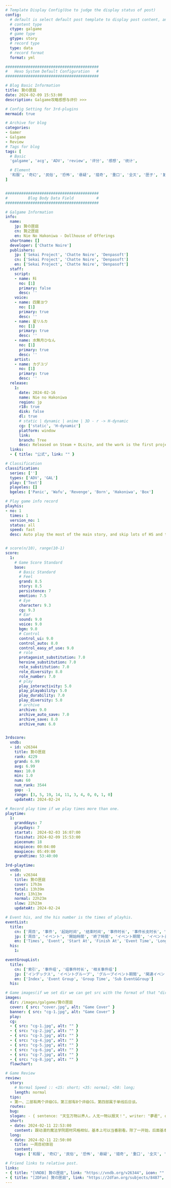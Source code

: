 ```yaml
---
# Template Display Config(Use to judge the display status of post)
config:
  # default is select default post template to display post content, and these data will no be displayed with spcial format.
  # content type
  ctype: galgame
  # game type
  gtype: story
  # record type
  type: data
  # record format
  format: yml

#########################################
#   Hexo System Default Configuration   #
#########################################

# Blog Basic Information
title: 贄の匣庭
date: 2024-02-09 15:53:00
description: Galgame攻略感想与评价 >>> 

# Config Setting for 3rd-plugins
mermaid: true

# Archive for blog
categories:
- Gamer
- Galgame
- Review
# Tags for blog
tags: [
  # Basic
  'galgame', 'acg', 'ADV', 'review', '评分', '感想', '统计',

  # Element
  '和服', '奇幻', '民俗', '恐怖', '悬疑', '猎奇', '重口', '全灭', '匣子', '复仇', '子宫', '生育'
]


#########################################
#         Blog Body Data Field          #
#########################################

# Galgame Information
info:
  name:
    jp: 贄の匣庭
    cn: 贄之匣庭
    en: Nie No Hakoniwa - Dollhouse of Offerings
  shortname: []
  developer: ['Chatte Noire']
  publishers:
    jp: ['Sekai Project', 'Chatte Noire', 'Denpasoft']
    cn: ['Sekai Project', 'Chatte Noire', 'Denpasoft']
    en: ['Sekai Project', 'Chatte Noire', 'Denpasoft']
  staff:
    script:
    - name: 科
      no: [1]
      primary: false
      desc: ''
    voice:
    - name: 四葉ヨウ
      no: [1]
      primary: true
      desc: ''
    - name: 星リルカ
      no: [1]
      primary: true
      desc: ''
    - name: 水無月ひなん
      no: [1]
      primary: true
      desc: ''
    artist:
    - name: カグユヅ
      no: [1]
      primary: true
      desc: ''
  release:
    1:
      date: 2024-02-16
      name: Nie no Hakoniwa
      region: jp
      r18: true
      disk: false
      dl: true
      # static | dynamic | anime | 3D - r -> H-dynamic
      cg: ['static', 'H-dynamic']
      platform: window
      link: 
      branch: Tree
      desc: Released on Steam + DLsite, and the work is the first project for this company.
  links:
  - { title: "公式", link: "" }

# Classification
classification:
  series: ['']
  types: ['ADV', 'GAL']
  play: ['Text']
  playeles: []
  bgeles: ['Panic', 'Wafu', 'Revenge', 'Born', 'Hakoniwa', 'Box']

# Play game info record
playhis:
- no: 1
  times: 1
  version_no: 1
  status: all
  speed: fast
  desc: Auto play the most of the main story, and skip lots of HS and the redundent story.


# score(n/10), range(10-1)
score:
  1:
    # Game Score Standard
    base:
      # Basic Standard
      # Feel
      grand: 8.5
      story: 8.5 
      persistence: 7
      emotion: 7.5
      # Eye
      character: 9.3
      cg: 9.3
      # Ear
      sound: 9.0
      voice: 9.0
      bgm: 9.0
      # Control
      control_ui: 9.0
      control_auto: 8.0
      control_easy_of_use: 9.0
      # role
      protagonist_substitution: 7.0
      heroine_substitution: 7.0
      role_substitution: 7.0
      role_diversity: 8.0
      role_number: 7.0
      # play
      play_interactivity: 5.0
      play_playability: 5.0
      play_durability: 7.0
      play_diversity: 5.0
      # archive
      archive: 9.0
      archive_auto_save: 7.0
      archive_save: 8.0
      archive_num: 6.0


3rdscore:
  vndb:
  - id: v26344
    title: 贄の匣庭
    rank: 4229
    grand: 6.99
    avg: 6.99
    max: 10.0
    min: 1.0
    num: 60
    num_rank: 3544
    gap: -1
    range: [3, 5, 19, 14, 11, 3, 4, 0, 0, 1, 0]
    updateAt: 2024-02-24

# Record play time if we play times more than one.
playtime:
  1:
    granddays: 7
    playdays: 7
    startat:  2024-02-03 16:07:00
    finishat: 2024-02-09 15:53:00
    piecenum: 18
    minpiece: 00:04:00
    maxpiece: 05:49:00
    grandtime: 53:40:00

3rd-playtime:
  vndb:
  - id: v26344
    title: 贄の匣庭
    cover: 17h3m
    total: 13h39m
    fast: 13h13m
    normal: 22h23m
    slow: 22h23m
    updateAt: 2024-02-24

# Event his, and the his number is the times of playhis.
eventList:
  title:
    cn: ['周目', '事件', '起始时间', '结束时间', '事件时长', '事件长支时长', '事件短支时长', '总时长']
    jp: ['周目', 'イベント', '開始時間', '終了時間', 'イベント期間', 'イベント長期間', 'イベント短期間', '合計期間']
    en: ['Times', 'Event', 'Start At', 'Finish At', 'Event Time', 'Long Branch Time', 'Short Branch Time', 'Grand Time']
  his:
    1:

eventGroupList:
  title:
    cn: ['索引', '事件组', '组事件时长', '相关事件组']
    jp: ['インデックス', 'イベントグループ', 'グループイベント期間', '関連イベントグループ']
    en: ['Index', 'Event Group', 'Group Time', 'Sub Event&Group']
  his:

# Game images(if we set dir we can get src with the format of that "dir + path" -> dir: /src and path: /cg-3.jpg || cg-3.jpg -> /src/cg-3.jpg)
images:
  dir: /images/galgame/贄の匣庭
  cover: { src: "cover.jpg", alt: "Game Cover" }
  banner: { src: "cg-1.jpg", alt: "Game Cover" }
  play:
  cg: 
  - { src: "cg-1.jpg", alt: "" }
  - { src: "cg-2.jpg", alt: "" }
  - { src: "cg-3.jpg", alt: "" }
  - { src: "cg-4.jpg", alt: "" }
  - { src: "cg-5.jpg", alt: "" }
  - { src: "cg-6.jpg", alt: "" }
  - { src: "cg-7.jpg", alt: "" }
  - { src: "cg-8.jpg", alt: "" }
  flowchart:

# Game Review
review:
  story:
    # Normal Speed :: <15: short; <35: normal; <50: long; 
    length: normal
  tips:
  - 第一、二部有两个评级CG，第三部有8个评级CG，第四部属于单线后日谈。
  routes:
  bug:
  slogan: - { sentence: "天生万物以养人，人无一物以报天！", writer: "夢君", collection: "", resource: "2DFan" }
  short: 
  - date: 2024-02-11 22:53:00
    content: 跟动漫的魔法学院题材风格相似，基本上可以当番剧看。除了一开始，后面基本上眼球都离不开文本，太精彩了。某种意义上可以算神作，另一方面，这个游戏是从二手魔法恋爱日记的实体盒上找到的游戏推荐卡，后面感觉这波不亏。另外共通的BGM不少，尤其是回忆场景片段。
  long: 
  - date: 2024-02-11 22:50:00
    title: 一周目初体验
    content: 
    tags: ['和服', '奇幻', '民俗', '恐怖', '悬疑', '猎奇', '重口', '全灭', '匣子', '复仇', '子宫', '生育']

# Friend links to relative post.
links:
- { title: "[VNDB] 贄の匣庭", link: "https://vndb.org/v26344", icon: "" }
- { title: "[2DFan] 贄の匣庭", link: "https://2dfan.org/subjects/8487", icon: "" }
---
```


